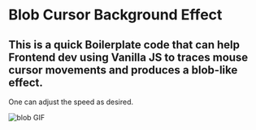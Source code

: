 # Blob Cursor Background Effect

## This is a quick Boilerplate code that can help Frontend dev using Vanilla JS to traces mouse cursor movements and produces a blob-like effect.
One can adjust the speed as desired.

![blob GIF](assets/blob.gif)

